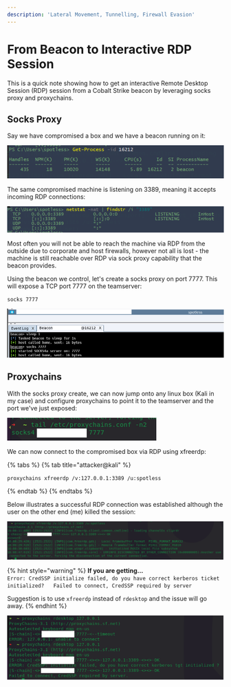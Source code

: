 ```yaml
---
description: 'Lateral Movement, Tunnelling, Firewall Evasion'
---
```


# From Beacon to Interactive RDP Session

This is a quick note showing how to get an interactive Remote Desktop Session \(RDP\) session from a Cobalt Strike beacon by leveraging socks proxy and proxychains.

## Socks Proxy

Say we have compromised a box and we have a beacon running on it:

![](../../.gitbook/assets/image%20%2815%29.png)

The same compromised machine is listening on 3389, meaning it accepts incoming RDP connections:

![](../../.gitbook/assets/image%20%28149%29.png)

Most often you will not be able to reach the machine via RDP from the outside due to corporate and host firewalls, however not all is lost - the machine is still reachable over RDP via sock proxy capability that the beacon provides.

Using the beacon we control, let's create a socks proxy on port 7777. This will expose a TCP port 7777 on the teamserver:

```text
socks 7777
```

![](../../.gitbook/assets/image%20%2825%29.png)

## Proxychains

With the socks proxy create, we can now jump onto any linux box \(Kali in my case\) and configure proxychains to point it to the teamserver and the port we've just exposed:

![](../../.gitbook/assets/image%20%2833%29.png)

We can now connect to the compromised box via RDP using xfreerdp:

{% tabs %}
{% tab title="attacker@kali" %}
```text
proxychains xfreerdp /v:127.0.0.1:3389 /u:spotless
```
{% endtab %}
{% endtabs %}

Below illustrates a successful RDP connection was established although the user on the other end \(me\) killed the session:

![](../../.gitbook/assets/image%20%28222%29.png)

{% hint style="warning" %}
**If you are getting...**  
`Error: CredSSP initialize failed, do you have correct kerberos ticket initialized?  
Failed to connect, CredSSP required by server`

Suggestion is to use `xfreerdp` instead of `rdesktop` and the issue will go away.
{% endhint %}

![CredSSP error using rdesktop](../../.gitbook/assets/image%20%2885%29.png)

